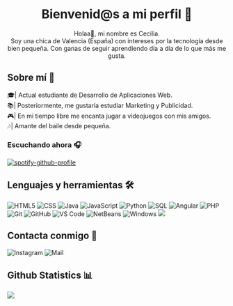 <h1 align= "center"><b>Bienvenid@s a mi perfil 🦋 </b></h1>

<p align="center">
Holaa🤗, mi nombre es Cecilia. <br> Soy una chica de Valencia (España) con intereses por la tecnología desde bien pequeña. Con ganas de seguir aprendiendo día a día de lo que más me gusta. 
</p>


## Sobre mí :white_heart:

🎓| Actual estudiante de Desarrollo de Aplicaciones Web. <br>
📚| Posteriormente, me gustaría estudiar Marketing y Publicidad. <br>
🎮| En mi tiempo libre me encanta jugar a videojuegos con mis amigos. <br>
🎶| Amante del baile desde pequeña. <br>

### Escuchando ahora 🎧

[![spotify-github-profile](https://spotify-github-profile.vercel.app/api/view?uid=31r34t6bg2pibdjr3v4xs3tlipcq&cover_image=true&theme=default&show_offline=true&background_color=f3d3e7&interchange=false&bar_color=a81f8a&bar_color_cover=false)](https://spotify-github-profile.vercel.app/api/view?uid=31r34t6bg2pibdjr3v4xs3tlipcq&redirect=true)

## Lenguajes y herramientas 🛠
![HTML5](https://img.shields.io/badge/-HTML5-%23E44D27?style=flat&logo=html5&logoColor=ffffff)
![CSS](https://img.shields.io/badge/-CSS-323D7E?style=flat&logo=css)
![Java](http://img.shields.io/badge/-Java-007396?style=flat&logo=java&logoColor=ffffff)
![JavaScript](https://img.shields.io/badge/-JavaScript-%23F7DF1C?style=flat&logo=javascript&logoColor=000000&labelColor=%23F7DF1C&color=%23FFCE5A)
![Python](https://img.shields.io/badge/-Python-95b6fc?style=flat&logo=python)
![SQL](https://img.shields.io/badge/-SQL-07183d?style=flat&logo=postgresql)
![Angular](https://img.shields.io/badge/-Angular-E02B25?style=flat&logo=angular)
![PHP](https://img.shields.io/badge/-PHP-323D7E?style=flat&logo=php)
![Git](https://img.shields.io/badge/-Git-%23F05032?style=flat&logo=git&logoColor=%23ffffff)
![GitHub](https://img.shields.io/badge/-GitHub-000000?style=flat&logo=github)
![VS Code](http://img.shields.io/badge/-VS%20Code-007ACC?style=flat-square&logo=visual-studio-code&logoColor=ffffff)
![NetBeans](https://img.shields.io/badge/-NetBeans-23F05032?style=flat&logo=netbeans)
![Windows](http://img.shields.io/badge/-Windows-0078D6?style=flat&logo=windows&logoColor=ffffff)
<img src="https://img.shields.io/badge/ubuntu-%23F05032.svg?&style=flat&logo=ubuntu&logoColor=white">

## Contacta conmigo 📩
![Instagram](https://img.shields.io/badge/-@ceciliacortess-f73e5d?style=flat&logo=instagram&logoColor=white&link=https://instagram.com/ceciliacortess?igshid=YmMyMTA2M2Y=)
![Mail](https://img.shields.io/badge/-ceciliacortesvelert@gmail.com-000000?style=flat&logo=gmail&logoColor=red&link=mailto:ceciliacortesvelert@gmail.com)

## Github Statistics 📊
<div><a href=""><img align="center" src="https://github-readme-stats.vercel.app/api?username=ceciliacortess&show_icons=true&title_color=610D4D&icon_color=C949DC&text_color=440A5C&&bg_color=F3D3E7" /></a></div>


